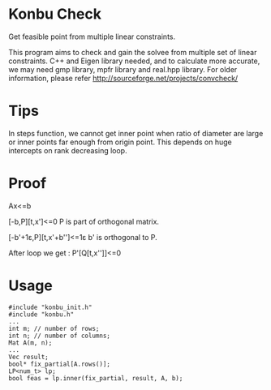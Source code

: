 # Konbu Check
Get feasible point from multiple linear constraints.

This program aims to check and gain the solvee from multiple set of linear constraints.
C++ and Eigen library needed, and to calculate more accurate, we may need gmp library, mpfr library and real.hpp library.
For older information, please refer http://sourceforge.net/projects/convcheck/

# Tips
In steps function, we cannot get inner point when ratio of diameter are large or inner points far enough from origin point.
This depends on huge intercepts on rank decreasing loop.

# Proof
Ax&lt;=b

[-b,P][t,x']&lt;=0
P is part of orthogonal matrix.

[-b'+1&epsilon;,P][t,x'+b'']&lt;=1&epsilon;
b' is orthogonal to P.

After loop we get :
P'[Q[t,x'']]&lt;=0

# Usage
    #include "konbu_init.h"
    #include "konbu.h"
    ...
    int m; // number of rows;
    int n; // number of columns;
    Mat A(m, n);
    ...
    Vec result;
    bool* fix_partial[A.rows()];
    LP<num_t> lp;
    bool feas = lp.inner(fix_partial, result, A, b);
